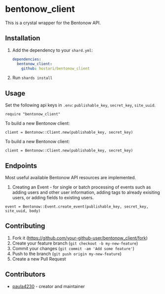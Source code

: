# bentonow_client

This is a crystal wrapper for the Bentonow API. 

## Installation

1. Add the dependency to your `shard.yml`:

   ```yaml
   dependencies:
     bentonow_client:
       github: hostari/bentonow_client
   ```

2. Run `shards install`

## Usage

Set the following api keys in `.env`: `publishable_key`, `secret_key`, `site_uuid`.

```crystal
require "bentonow_client"
```

To build a new Bentonow client:
```crystal
client = Bentonow::Client.new(publishable_key, secret_key)
```

To build a new Bentonow client:
```crystal
client = Bentonow::Client.new(publishable_key, secret_key)
```

## Endpoints
Most useful available Bentonow API resources are implemented.

1. Creating an Event - for single or batch processing of events such as adding users and other user information, adding tags to already exisiting users, or adding fields to existing users.

```crystal
event = Bentonow::Event.create_event(publishable_key, secret_key, site_uuid, body)
```

## Contributing

1. Fork it (<https://github.com/your-github-user/bentonow_client/fork>)
2. Create your feature branch (`git checkout -b my-new-feature`)
3. Commit your changes (`git commit -am 'Add some feature'`)
4. Push to the branch (`git push origin my-new-feature`)
5. Create a new Pull Request

## Contributors

- [paula4230](https://github.com/your-github-user) - creator and maintainer
